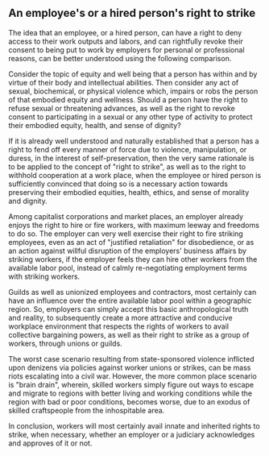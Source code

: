 ## An employee's or a hired person's right to strike

The idea that an employee, or a hired person, can have a right to deny access to their work outputs and labors, and can rightfully revoke their consent to being put to work by employers for personal or professional reasons, can be better understood using the following comparison. 

Consider the topic of equity and well being that a person has within and by virtue of their body and intellectual abilities. Then consider any act of sexual, biochemical, or physical violence which, impairs or robs the person of that embodied equity and wellness. Should a person have the right to refuse sexual or threatening advances, as well as the right to revoke consent to participating in a sexual or any other type of activity to protect their embodied equity, health, and sense of dignity? 

If it is already well understood and naturally established that a person has a right to fend off every manner of force due to violence, manipulation, or duress, in the interest of self-preservation, then the very same rationale is to be applied to the concept of "right to strike", as well as to the right to withhold cooperation at a work place, when the employee or hired person is sufficiently convinced that doing so is a necessary action towards preserving their embodied equities, health, ethics, and sense of morality and dignity.   

Among capitalist corporations and market places, an employer already enjoys the right to hire or fire workers, with maximum leeway and freedoms to do so. The employer can very well exercise their right to fire striking employees, even as an act of "justified retaliation" for disobedience, or as an action against willful disruption of the employers' business affairs by striking workers, if the employer feels they can hire other workers from the available labor pool, instead of calmly re-negotiating employment terms with striking workers. 

Guilds as well as unionized employees and contractors, most certainly can have an influence over the entire available labor pool within a geographic region. So, employers can simply accept this basic anthropological truth and reality, to subsequently create a more attractive and conducive workplace environment that respects the rights of workers to avail collective bargaining powers, as well as their right to strike as a group of workers, through unions or guilds.   

The worst case scenario resulting from state-sponsored violence inflicted upon denizens via policies against worker unions or strikes, can be mass riots escalating into a civil war. However, the more common place scenario is "brain drain", wherein, skilled workers simply figure out ways to escape and migrate to regions with better living and working conditions while the region with bad or poor conditions, becomes worse, due to an exodus of skilled craftspeople from the inhospitable area. 

In conclusion, workers will most certainly avail innate and inherited rights to strike, when necessary, whether an employer or a judiciary acknowledges and approves of it or not. 